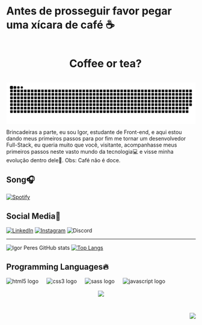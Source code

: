 # Antes de prosseguir favor pegar uma xícara de café ☕

<div id="user-content-toc">
  <ul align="center">
  <summary><h1 style="display: inline-block">Coffee or tea?</h1></summary>
</div>

  <picture align="center">
  <source media="(prefers-color-scheme: dark)" srcset="https://raw.githubusercontent.com/Igor405-code/Igor405-code/output/github-contribution-grid-snake-dark.svg">
  <source media="(prefers-color-scheme: light)" srcset="https://raw.githubusercontent.com/Igor405-code/Igor405-code/output/github-contribution-grid-snake-dark.svg">
  <img align="center" alt="github contribution grid snake animation" src="https://raw.githubusercontent.com/mari4souza/mari4souza/output/github-contribution-grid-snake.svg">
  </picture>

<br> 
    
<p>Brincadeiras a parte, eu sou Igor, estudante de Front-end, e aqui estou dando meus
  primeiros passos para por fim me tornar um desenvolvedor Full-Stack, eu queria muito que você, visitante, acompanhasse meus primeiros passos neste vasto mundo da tecnologia💻 e visse minha evolução dentro dele🚀. Obs: Café não é doce.</p>

## Song🎧
[![Spotify](https://spotify-github-profile.kittinanx.com/api/view?uid=31vl6z4ggzznmwbycq5h3xfujm6m&cover_image=true&theme=natemoo-re&show_offline=false&background_color=121212&interchange=false&bar_color=4eb18b&bar_color_cover=false)](https://spotify-github-profile.kittinanx.com/api/view?uid=31vl6z4ggzznmwbycq5h3xfujm6m&redirect=true)

## Social Media📱
[![LinkedIn](https://img.shields.io/badge/LinkedIn-0077B5?style=for-the-badge&logo=linkedin&logoColor=white)](www.linkedin.com/in/igor-peres-273ba8290)
[![Instagram](https://img.shields.io/badge/Instagram-E4405F?style=for-the-badge&logo=instagram&logoColor=white)](https://www.instagram.com/i_guh66e?igsh=MW1wZGNkeXkydTVxeg==)
![Discord](https://img.shields.io/badge/Discord-7289DA?style=for-the-badge&logo=discord&logoColor=white)

---

![Igor Peres GitHub stats](https://github-readme-stats.vercel.app/api?username=Igor405-code&theme=neon&show_icons=true)
[![Top Langs](https://github-readme-stats.vercel.app/api/top-langs/?username=Igor405-code&theme=neon&show_icons=true)](https://github.com/Igor405-code/github-readme-stats)

## Programming Languages🔥

<div align="left">
  <img src="https://cdn.jsdelivr.net/gh/devicons/devicon/icons/html5/html5-plain.svg" height="40" alt="html5 logo"  />
  <img width="14" />
  <img src="https://cdn.jsdelivr.net/gh/devicons/devicon/icons/css3/css3-plain.svg" height="40" alt="css3 logo"  />
  <img width="14" />
  <img src="https://cdn.jsdelivr.net/gh/devicons/devicon/icons/sass/sass-original.svg" height="40" alt="sass logo"  />
  <img width="14" />
  <img src="https://cdn.jsdelivr.net/gh/devicons/devicon/icons/javascript/javascript-plain.svg" height="40" alt="javascript logo"  />
</div>

<br clear="both">

<div align="center">
  <img src="https://profile-counter.glitch.me/Igor405-code/count.svg?"  />
</div>

###



<br clear="both">

<img align="right" src="https://visitor-badge.laobi.icu/badge?page_id=Igor405-code.Igor405-code&left_color=aquamarine&right_color=lightpink"  />

###
